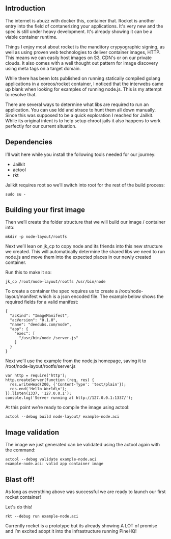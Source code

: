 ## Introduction 

The internet is abuzz with docker this, container that.  Rocket is another entry into the field of contanerizing your applications. It's very new and the spec is still under heavy development. It's already showing it can be a viable container runtime.

Things I enjoy most about rocket is the manditory crypyographic signing, as well as using proven web technologies to deliver container images, HTTP. This means we can easily host images on S3, CDN's or on our private clouds. It also comes with a well thought out pattern for image discovery using meta tags on a target domain.

While there has been lots published on running statically compiled golang applications in a coreos/rocket container, I noticed that the interwebs came up blank when looking for examples of running node.js. This is my attempt to resolve that.

There are several ways to determine what libs are required to run an application. You can use ldd and strace to hunt them all down manually.  Since this was supposed to be a quick exploration I reached for Jailkit. While its original intent is to help setup chroot jails it also happens to work perfectly for our current situation.

## Dependencies

I’ll wait here while you install the following tools needed for our journey:

- Jailkit
- actool
- rkt

Jailkit requires root so we’ll switch into root for the rest of the build process:

````
sudo su -
````

## Building your first image

Then we’ll create the folder structure that we will build our image / container into:

````
mkdir -p node-layout/rootfs
````

Next we’ll lean on jk_cp to copy node and its friends into this new structure we created.  This will automatically determine the shared libs we need to run node.js and move them into the expected places in our newly created container.  

Run this to make it so:

````
jk_cp /root/node-layout/rootfs /usr/bin/node
````

To create a container the spec requires us to create a /root/node-layout/manifest which is a json encoded file. The example below shows the required fields for a valid manifest:

````
{
  "acKind": "ImageManifest",
  "acVersion": "0.1.0",
  "name": "deedubs.com/node",
  "app": {
    "exec": [
      "/usr/bin/node /server.js"
    ]
  }
}
````

Next we’ll use the example from the node.js homepage, saving it to /root/node-layout/rootfs/server.js

````
var http = require('http');
http.createServer(function (req, res) {
  res.writeHead(200, {'Content-Type': 'text/plain'});
  res.end('Hello World\n');
}).listen(1337, '127.0.0.1');
console.log('Server running at http://127.0.0.1:1337/');
````

At this point we’re ready to compile the image using actool:

````
actool --debug build node-layout/ example-node.aci
````

## Image validation

The image we just generated can be validated using the actool again with the command:

````
actool --debug validate example-node.aci
example-node.aci: valid app container image
````

## Blast off!

As long as everything above was successful we are ready to launch our first rocket container!

Let's do this!

````
rkt --debug run example-node.aci
````

Currently rocket is a prototype but its already showing A LOT of promise and I’m excited adopt it into the infrastructure running PineHQ!